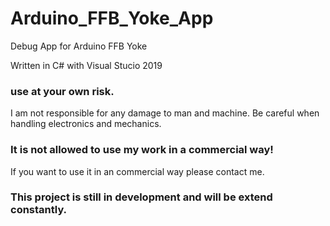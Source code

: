 # Arduino_FFB_Yoke_App
Debug App for Arduino FFB Yoke

Written in C# with Visual Stucio 2019

### use at your own risk. 
I am not responsible for any damage to man and machine. Be careful when handling electronics and mechanics.
### It is not allowed to use my work in a commercial way!
If you want to use it in an commercial way please contact me.
### This project is still in development and will be extend constantly.
